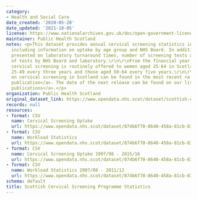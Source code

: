 ```yaml
---
category:
- Health and Social Care
date_created: '2020-05-28'
date_updated: '2021-10-05'
license: https://www.nationalarchives.gov.uk/doc/open-government-licence/version/3/
maintainer: Public Health Scotland
notes: <p>This dataset provides annual cervical screening statistics in Scotland,
  including information on uptake by age group and NHS Board. In addition, data are
  presented on laboratory turnaround times, number of screening tests and results
  of tests by NHS Board and laboratory.\r\n\r\nFrom the financial year 2016/2017,
  cervical screening is routinely offered to women aged 25-64 in Scotland; those aged
  25-49 every three years and those aged 50-64 every five years.\r\n\r\nFurther information
  on cervical screening in Scotland can be found in the most recent <a href="https://publichealthscotland.scot/publications/scottish-cervical-screening-programme-statistics/">annual
  publication</a>. The date of the next release can be found on our list of <a href="https://publichealthscotland.scot/publications/forthcoming-publications/">forthcoming
  publications</a>.</p>
organization: Public Health Scotland
original_dataset_link: https://www.opendata.nhs.scot/dataset/scottish-cervical-screening-programme-statistics
records: null
resources:
- format: CSV
  name: Cervical Screening Uptake
  url: https://www.opendata.nhs.scot/dataset/874b6f70-8640-458a-81cb-83afde9ffd71/resource/7191190e-2ebd-47e4-bbca-a1eb3182408a/download/open-data-cervical-screening-uptake-201617-202021.csv
- format: CSV
  name: Workload Statistics
  url: https://www.opendata.nhs.scot/dataset/874b6f70-8640-458a-81cb-83afde9ffd71/resource/f79671d8-e271-4e63-9d63-4fed6c63cb50/download/open-data-workload-statistics-201213-202021.csv
- format: CSV
  name: Cervical Screening Uptake 1997/98 - 2015/16
  url: https://www.opendata.nhs.scot/dataset/874b6f70-8640-458a-81cb-83afde9ffd71/resource/86493971-19a8-4c47-876e-cbbe7c978210/download/open-data-cervical-screening-uptake-199798-201516.csv
- format: CSV
  name: Workload Statistics 2007/08 - 2011/12
  url: https://www.opendata.nhs.scot/dataset/874b6f70-8640-458a-81cb-83afde9ffd71/resource/bfa18049-4397-4169-b84f-0466cd6401f7/download/open-data-workload-statistics-200708-201112.csv
schema: default
title: Scottish Cervical Screening Programme Statistics
---
```

